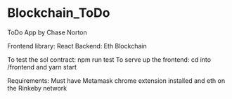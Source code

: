 # Blockchain_ToDo
ToDo App by Chase Norton

Frontend library: React Backend: Eth Blockchain

To test the sol contract: npm run test To serve up the frontend: cd into /frontend and yarn start

Requirements: Must have Metamask chrome extension installed and eth on the Rinkeby network
